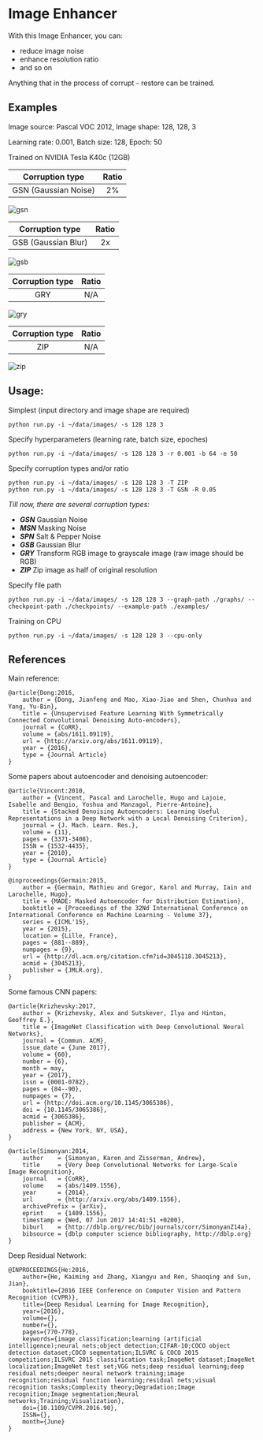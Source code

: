 ﻿# Image Enhancer

With this Image Enhancer, you can:

+ reduce image noise
+ enhance resolution ratio
+ and so on

Anything that in the process of corrupt - restore can be trained.

## Examples

Image source: Pascal VOC 2012, Image shape: 128, 128, 3

Learning rate: 0.001, Batch size: 128, Epoch: 50

Trained on NVIDIA Tesla K40c (12GB)

| Corruption type      | Ratio
| :------------------: | :---:
| GSN (Gaussian Noise) | 2%

![gsn](gsn.png)

| Corruption type     | Ratio
| :-----------------: | :---:
| GSB (Gaussian Blur) | 2x

![gsb](gsb.png)

| Corruption type | Ratio
| :-------------: | :---:
| GRY             | N/A

![gry](gry.png)

| Corruption type | Ratio
| :-------------: | :---:
| ZIP             | N/A

![zip](zip.png)

## Usage:

Simplest (input directory and image shape are required)

    python run.py -i ~/data/images/ -s 128 128 3

Specify hyperparameters (learning rate, batch size, epoches)

    python run.py -i ~/data/images/ -s 128 128 3 -r 0.001 -b 64 -e 50

Specify corruption types and/or ratio

    python run.py -i ~/data/images/ -s 128 128 3 -T ZIP
    python run.py -i ~/data/images/ -s 128 128 3 -T GSN -R 0.05

*Till now, there are several corruption types:*
+ **_GSN_** Gaussian Noise
+ **_MSN_** Masking Noise
+ **_SPN_** Salt & Pepper Noise
+ **_GSB_** Gaussian Blur
+ **_GRY_** Transform RGB image to grayscale image (raw image should be RGB)
+ **_ZIP_** Zip image as half of original resolution

Specify file path

    python run.py -i ~/data/images/ -s 128 128 3 --graph-path ./graphs/ --checkpoint-path ./checkpoints/ --example-path ./examples/

Training on CPU

    python run.py -i ~/data/images/ -s 128 128 3 --cpu-only

## References

Main reference:

    @article{Dong:2016,
        author = {Dong, Jianfeng and Mao, Xiao-Jiao and Shen, Chunhua and Yang, Yu-Bin},
        title = {Unsupervised Feature Learning With Symmetrically Connected Convolutional Denoising Auto-encoders},
        journal = {CoRR},
        volume = {abs/1611.09119},
        url = {http://arxiv.org/abs/1611.09119},
        year = {2016},
        type = {Journal Article}
    }

Some papers about autoencoder and denoising autoencoder:

    @article{Vincent:2010,
        author = {Vincent, Pascal and Larochelle, Hugo and Lajoie, Isabelle and Bengio, Yoshua and Manzagol, Pierre-Antoine},
        title = {Stacked Denoising Autoencoders: Learning Useful Representations in a Deep Network with a Local Denoising Criterion},
        journal = {J. Mach. Learn. Res.},
        volume = {11},
        pages = {3371-3408},
        ISSN = {1532-4435},
        year = {2010},
        type = {Journal Article}
    }

    @inproceedings{Germain:2015,
        author = {Germain, Mathieu and Gregor, Karol and Murray, Iain and Larochelle, Hugo},
        title = {MADE: Masked Autoencoder for Distribution Estimation},
        booktitle = {Proceedings of the 32Nd International Conference on International Conference on Machine Learning - Volume 37},
        series = {ICML'15},
        year = {2015},
        location = {Lille, France},
        pages = {881--889},
        numpages = {9},
        url = {http://dl.acm.org/citation.cfm?id=3045118.3045213},
        acmid = {3045213},
        publisher = {JMLR.org},
    }

Some famous CNN papers:

    @article{Krizhevsky:2017,
        author = {Krizhevsky, Alex and Sutskever, Ilya and Hinton, Geoffrey E.},
        title = {ImageNet Classification with Deep Convolutional Neural Networks},
        journal = {Commun. ACM},
        issue_date = {June 2017},
        volume = {60},
        number = {6},
        month = may,
        year = {2017},
        issn = {0001-0782},
        pages = {84--90},
        numpages = {7},
        url = {http://doi.acm.org/10.1145/3065386},
        doi = {10.1145/3065386},
        acmid = {3065386},
        publisher = {ACM},
        address = {New York, NY, USA},
    }

    @article{Simonyan:2014,
        author    = {Simonyan, Karen and Zisserman, Andrew},
        title     = {Very Deep Convolutional Networks for Large-Scale Image Recognition},
        journal   = {CoRR},
        volume    = {abs/1409.1556},
        year      = {2014},
        url       = {http://arxiv.org/abs/1409.1556},
        archivePrefix = {arXiv},
        eprint    = {1409.1556},
        timestamp = {Wed, 07 Jun 2017 14:41:51 +0200},
        biburl    = {http://dblp.org/rec/bib/journals/corr/SimonyanZ14a},
        bibsource = {dblp computer science bibliography, http://dblp.org}
    }

Deep Residual Network:

    @INPROCEEDINGS{He:2016,
        author={He, Kaiming and Zhang, Xiangyu and Ren, Shaoqing and Sun, Jian},
        booktitle={2016 IEEE Conference on Computer Vision and Pattern Recognition (CVPR)},
        title={Deep Residual Learning for Image Recognition},
        year={2016},
        volume={},
        number={},
        pages={770-778},
        keywords={image classification;learning (artificial intelligence);neural nets;object detection;CIFAR-10;COCO object detection dataset;COCO segmentation;ILSVRC & COCO 2015 competitions;ILSVRC 2015 classification task;ImageNet dataset;ImageNet localization;ImageNet test set;VGG nets;deep residual learning;deep residual nets;deeper neural network training;image recognition;residual function learning;residual nets;visual recognition tasks;Complexity theory;Degradation;Image recognition;Image segmentation;Neural networks;Training;Visualization},
        doi={10.1109/CVPR.2016.90},
        ISSN={},
        month={June}
    }
